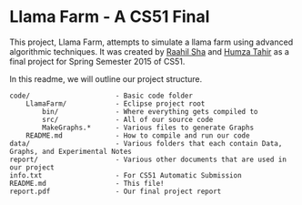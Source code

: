 Llama Farm - A CS51 Final
=========================

This project, Llama Farm, attempts to simulate a llama farm using advanced algorithmic techniques. It was created by [Raahil Sha](mailto:raahilsha@college.harvard.edu) and [Humza Tahir](mailto:htahir@college.harvard.edu) as a final project for Spring Semester 2015 of CS51.

In this readme, we will outline our project structure.

```
code/                     - Basic code folder
    LlamaFarm/            - Eclipse project root
	    bin/              - Where everything gets compiled to
		src/              - All of our source code
	    MakeGraphs.*      - Various files to generate Graphs
    README.md             - How to compile and run our code
data/                     - Various folders that each contain Data, Graphs, and Experimental Notes
report/                   - Various other documents that are used in our project
info.txt                  - For CS51 Automatic Submission
README.md                 - This file!
report.pdf                - Our final project report
```
